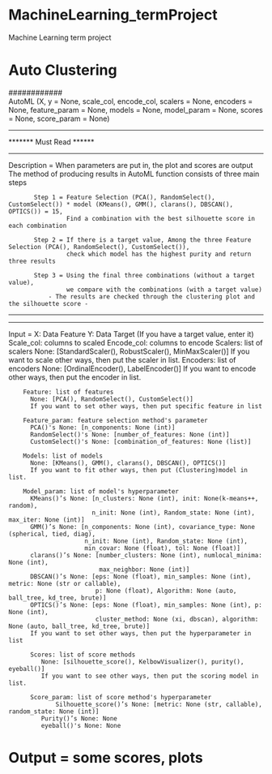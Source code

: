 # MachineLearning_termProject
Machine Learning term project

# Auto Clustering

############<br>
AutoML (X, y = None, scale_col, encode_col, scalers = None, encoders = None,
         feature_param = None, models = None, model_param = None,
         scores = None, score_param = None)

************************
******* Must Read ******
************************
Description = When parameters are put in, the plot and scores are output
              The method of producing results in AutoML function consists of three main steps

           Step 1 = Feature Selection (PCA(), RandomSelect(), CustomSelect()) * model (KMeans(), GMM(), clarans(), DBSCAN(), OPTICS()) = 15,
                    Find a combination with the best silhouette score in each combination

           Step 2 = If there is a target value, Among the three Feature Selection (PCA(), RandomSelect(), CustomSelect()),
                    check which model has the highest purity and return three results

           Step 3 = Using the final three combinations (without a target value),
                    we compare with the combinations (with a target value)
               - The results are checked through the clustering plot and the silhouette score -
**************************
**************************

Input = X: Data Feature
        Y: Data Target (If you have a target value, enter it)
        Scale_col: columns to scaled
        Encode_col: columns to encode
        Scalers: list of scalers
          None: [StandardScaler(), RobustScaler(), MinMaxScaler()]
          If you want to scale other ways, then put the scaler in list.
        Encoders: list of encoders
          None: [OrdinalEncoder(), LabelEncoder()]
          If you want to encode other ways, then put the encoder in list.

        Feature: list of features
          None: [PCA(), RandomSelect(), CustomSelect()]
          If you want to set other ways, then put specific feature in list

        Feature_param: feature selection method's parameter
          PCA()'s None: [n_components: None (int)]
          RandomSelect()'s None: [number_of_features: None (int)]
          CustomSelect()'s None: [combination_of_features: None (list)]

        Models: list of models
          None: [KMeans(), GMM(), clarans(), DBSCAN(), OPTICS()]
          If you want to fit other ways, then put (Clustering)model in list.

        Model_param: list of model's hyperparameter
          KMeans()’s None: [n_clusters: None (int), init: None(k-means++, random),
                           n_init: None (int), Random_state: None (int), max_iter: None (int)]
          GMM()’s None: [n_components: None (int), covariance_type: None (spherical, tied, diag),
                         n_init: None (int), Random_state: None (int),
                         min_covar: None (float), tol: None (float)]
          clarans()’s None: [number_clusters: None (int), numlocal_minima: None (int),
                             max_neighbor: None (int)]
          DBSCAN()’s None: [eps: None (float), min_samples: None (int), metric: None (str or callable),
                            p: None (float), Algorithm: None (auto, ball_tree, kd_tree, brute)]
          OPTICS()’s None: [eps: None (float), min_samples: None (int), p: None (int),
                            cluster_method: None (xi, dbscan), algorithm: None (auto, ball_tree, kd_tree, brute)]
          If you want to set other ways, then put the hyperparameter in list

          Scores: list of score methods
             None: [silhouette_score(), KelbowVisualizer(), purity(), eyeball()]
             If you want to see other ways, then put the scoring model in list.

          Score_param: list of score method's hyperparameter
        		 Silhouette_score()’s None: [metric: None (str, callable), random_state: None (int)]
             Purity()’s None: None
             eyeball()'s None: None

# Output = some scores, plots
